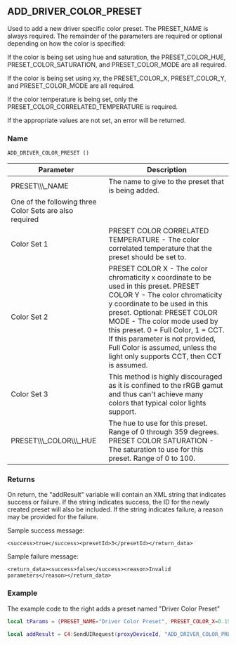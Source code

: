 ## ADD\_DRIVER\_COLOR\_PRESET

Used to add a new driver specific color preset.   The PRESET\_NAME is always required.   The remainder of the parameters are required or optional depending on how the color is specified:

If the color is being set using hue and saturation, the PRESET\_COLOR\_HUE, PRESET\_COLOR\_SATURATION, and PRESET\_COLOR\_MODE are all required.

If the color is being set using xy, the PRESET\_COLOR\_X, PRESET\_COLOR\_Y, and PRESET\_COLOR\_MODE are all required.

If the color temperature is being set, only the PRESET\_COLOR\_CORRELATED\_TEMPERATURE is required.

If the appropriate values are not set, an error will be returned.



### Name

`ADD_DRIVER_COLOR_PRESET ()`


| Parameter                                               | Description                                                                                                                                                                                                                                                                                                                                                                     |
| ------------------------------------------------------- | ------------------------------------------------------------------------------------------------------------------------------------------------------------------------------------------------------------------------------------------------------------------------------------------------------------------------------------------------------------------------------- |
| PRESET\\\\\\\_NAME                                      | The name to give to the preset that is being added.                                                                                                                                                                                                                                                                                                                             |
| One of the following three Color Sets are also required |                                                                                                                                                                                                                                                                                                                                                                                 |
| Color Set 1                                             | PRESET COLOR CORRELATED TEMPERATURE - The color correlated temperature that the preset should be set to.                                                                                                                                                                                                                                                                        |
| Color Set 2                                             | PRESET COLOR X - The color chromaticity x coordinate to be used in this preset. PRESET COLOR Y - The color chromaticity y coordinate to be used in this preset. Optional: PRESET COLOR MODE - The color mode used by this preset.   0 = Full Color, 1 = CCT. If this parameter is not provided, Full Color is assumed, unless the light only supports CCT, then CCT is assumed. |
| Color Set 3                                             | This method is highly discouraged as it is confined to the  rRGB gamut and thus can't achieve many colors that typical color lights support.                                                                                                                                                                                                                                    |
| PRESET\\\\\\\_COLOR\\\\\\\_HUE                          | The hue to use for this preset.  Range of 0 through 359 degrees. PRESET COLOR SATURATION - The saturation to use for this preset.  Range of 0 to 100.                                                                                                                                                                                                                           |


### Returns

On return, the "addResult" variable will contain an XML string that indicates success or failure.   If the string indicates success, the ID for the newly created preset will also be included.   If the string indicates failure, a reason may be provided for the failure.

Sample success message:

`<success>true</success><presetId>3</presetId></return_data>`

Sample failure message:

`<return_data><success>false</success><reason>Invalid parameters</reason></return_data>`


### Example

The example code to the right adds a preset named "Driver Color Preset" 

```lua
local tParams = {PRESET_NAME="Driver Color Preset", PRESET_COLOR_X=0.1500, PRESET_COLOR_Y=0.0722, PRESET_COLOR_MODE=1}

local addResult = C4:SendUIRequest(proxyDeviceId, "ADD_DRIVER_COLOR_PRESET", tParams)
```

